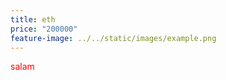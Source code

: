 ```yaml
---
title: eth
price: "200000"
feature-image: ../../static/images/example.png
---
```

<span style="color:red">salam</span>
